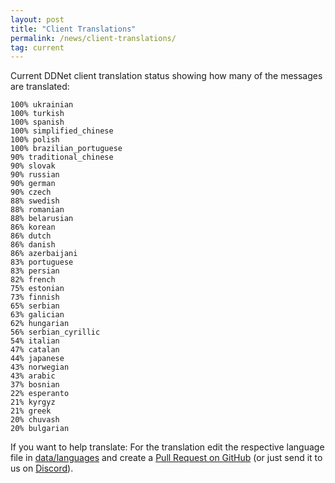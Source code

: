 ```yaml
---
layout: post
title: "Client Translations"
permalink: /news/client-translations/
tag: current
---
```


Current DDNet client translation status showing how many of the messages are translated:

```
100% ukrainian
100% turkish
100% spanish
100% simplified_chinese
100% polish
100% brazilian_portuguese
90% traditional_chinese
90% slovak
90% russian
90% german
90% czech
88% swedish
88% romanian
88% belarusian
86% korean
86% dutch
86% danish
86% azerbaijani
83% portuguese
83% persian
82% french
75% estonian
73% finnish
65% serbian
63% galician
62% hungarian
56% serbian_cyrillic
54% italian
47% catalan
44% japanese
43% norwegian
43% arabic
37% bosnian
22% esperanto
21% kyrgyz
21% greek
20% chuvash
20% bulgarian
```

If you want to help translate: For the translation edit the respective language file in [data/languages](https://github.com/ddnet/ddnet/tree/master/data/languages) and create a [Pull Request on GitHub](https://github.com/ddnet/ddnet/) (or just send it to us on [Discord](/discord/)).
